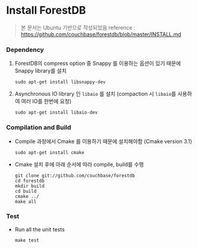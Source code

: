 # Install ForestDB

> 본 문서는 Ubuntu 기반으로 작성되었음
> reference : <https://github.com/couchbase/forestdb/blob/master/INSTALL.md>

### Dependency

1. ForestDB의 compress option 중 Snappy 를 이용하는 옵션이 있기 때문에 Snappy library를 설치

   `sudo apt-get install libsnappy-dev`

2. Asynchronous IO library 인 `libaio` 를 설치 (compaction 시 `libaio`를 사용하여 여러 IO를 한번에 요청)

   `sudo apt-get install libaio-dev`


### Compilation and Build

- Compile 과정에서 Cmake 를 이용하기 때문에 설치해야함 (Cmake version 3.1)

  `sudo apt-get install cmake`

- Cmake 설치 후에 아래 순서에 따라 compile, build를 수행

  ```shell
  git clone git://github.com/couchbase/forestdb
  cd forestdb
  mkdir build
  cd build
  cmake ../
  make all
  ```



### Test

- Run all the unit tests

  `make test`